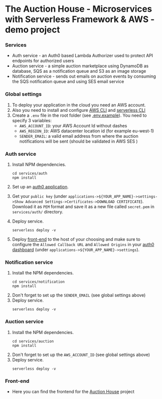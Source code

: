 # The Auction House - Microservices with Serverless Framework & AWS - demo project

### Services

- Auth service - an Auth0 based Lambda Authorizer used to protect API endpoints for authorized users
- Auction service - a simple auction marketplace using DynamoDB as database, SQS as a notification queue and S3 as an image storage
- Notification service - sends out emails on auction events by consuming the SQS notification queue and using SES email service

### Global settings

1. To deploy your application in the cloud you need an AWS account.
2. Also you need to install and configure [AWS CLI](https://docs.aws.amazon.com/cli/latest/userguide/cli-chap-welcome.html) and [serverless CLI](https://www.serverless.com/framework/docs/getting-started/)
3. Create a `.env` file in the root folder (see [.env.example](.env.example)). You need to specify 3 variables:
   - `AWS_ACCOUNT_ID`: your AWS Account Id without dashes
   - `AWS_REGION_ID`: AWS datacenter location id (for example eu-west-1)
   - `SENDER_EMAIL`: a valid email address from where the auction notifications will be sent (should be validated in AWS SES )

### Auth service

1. Install NPM dependencies.
   ```
   cd services/auth
   npm install
   ```
2. Set up an [auth0 application](https://auth0.com/docs/applications).

3. Get your `public key` (under `applications->${YOUR_APP_NAME}->settings->Show Advanced Settings->Certificates->DOWNLOAD CERTIFICATE`). Download it as `PEM` format and save it as a new file called `secret.pem` in `services/auth/` directory.

4. Deploy service.
   ```
   serverless deploy -v
   ```
5. Deploy [front-end](https://github.com/levid83/auction-frontend) to the host of your choosing and make sure to configure the `Allowed Callback URL` and `Allowed Origins` in your [auth0 dashboard](https://manage.auth0.com) (under `applications->${YOUR_APP_NAME}->settings`).

### Notification service

1. Install the NPM dependencies.
   ```
   cd services/notification
   npm install
   ```
2. Don't forget to set up the `SENDER_EMAIL` (see global settings above)
3. Deploy service.
   ```
   serverless deploy -v
   ```

### Auction service

1. Install the NPM dependencies.
   ```
   cd services/auction
   npm install
   ```
2. Don't forget to set up the `AWS_ACCOUNT_ID` (see global settings above)
3. Deploy service.
   ```
   serverless deploy -v
   ```

### Front-end

- Here you can find the frontend for the [Auction House](https://github.com/levid83/auction-frontend) project
